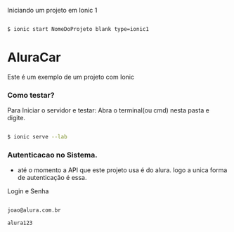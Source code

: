 Iniciando um projeto em Ionic 1


```sh

$ ionic start NomeDoProjeto blank type=ionic1

```



# AluraCar

Este é um exemplo de um projeto com Ionic


### Como testar?


Para Iniciar o servidor e testar: Abra o terminal(ou cmd) nesta pasta e digite.

```sh

$ ionic serve --lab

```




### Autenticacao no Sistema.

- até o momento a API que este projeto usa é do alura. logo a unica forma  de autenticação é essa.

Login e Senha

```sh

joao@alura.com.br

alura123

```